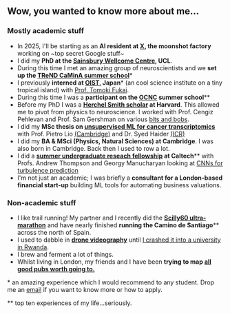 ## Wow, you wanted to know more about me...

### Mostly academic stuff
* In 2025, I'll be starting as an **AI resident at [X](https://x.company), the moonshot factory** working on ~top secret Google  stuff~
* I did my **PhD at the [Sainsbury Wellcome Centre](https://www.sainsburywellcome.org/web/), UCL**. 
* During this time I met an amazing group of neuroscientists and we **set up the [TReND CaMinA summer school](https://trendinafrica.org/trend-camina/)**\*
* I previously **interned at [OIST](https://www.oist.jp), Japan**\* (an cool science institute on a tiny tropical island) with [Prof. Tomoki Fukai](https://groups.oist.jp/ncbc). 
* During this time I was a **participant on the [OCNC](https://groups.oist.jp/ocnc/tutors-participants-ocnc2022) summer school**\*\*
* Before my PhD I was a **[Herchel Smith scholar](https://www.emma.cam.ac.uk/about/jobs/harvard/dates/) at Harvard**. This allowed me to pivot from physics to neuroscience. I worked with Prof. Cengiz Pehlevan and Prof. Sam Gershman on various [bits and bobs](../papers/whatmakesneuronspicky/). 
* I did my **MSc thesis on [unsupervised ML for cancer transcriptomics](../papers/oVAErian/)** with Prof. Pietro Lio [(Cambridge)](https://www.cl.cam.ac.uk/~pl219/) and Dr. Syed Haider [(ICR)](https://www.icr.ac.uk)
* I did my **BA & MSci (Physics, Natural Sciences) at Cambridge**. I was also born in Cambridge. Back then I used to row a lot.
* I did a **[summer undergraduate reseach fellowship](https://sfp.caltech.edu/undergraduate-research/programs/surf) at Caltech**\*\* with Profs. Andrew Thompson and Georgy Manucharyan looking at [CNNs for turbulence prediction](../papers/turbulence/)
* I'm not just an academic; I was briefly a **consultant for a London-based financial start-up** building ML tools for automating business valuations.

### Non-academic stuff
* I like trail running! My partner and I recently did the **[Scilly60 ultra-marathon](https://scilly60.co.uk)** and have nearly finished **running the Camino de Santiago**\*\* across the north of Spain.
* I used to dabble in **[drone videography](https://www.instagram.com/tomgeorgedroneson)** until [I crashed it into a university in Rwanda](https://www.instagram.com/reel/DBrWe44OShW/?fbclid=IwZXh0bgNhZW0CMTEAAR2RD4mhIZy0aNCziw3Gd0InMr-r7c4_tkvOP7oV8c2671R1ykuaFnEgFe0_aem_w8tE9NYuIPIX7u3T2UwIyw). 
* I brew and ferment a lot of things. 
* Whilst living in London, my friends and I have been **trying to map [all good pubs worth going to.](https://www.google.com/maps/d/edit?mid=1XN_XfVnvRMo0FnufJdWrQLTRyEZMVPEL&ll=51.50715616579335%2C-0.1378428999999759&z=11)** 

\* an amazing experience which I would recommend to any student. Drop me an [email](mailto:tomgeorge1@btinternet.com) if you want to know more or how to apply.

\*\* top ten experiences of my life...seriously. 

